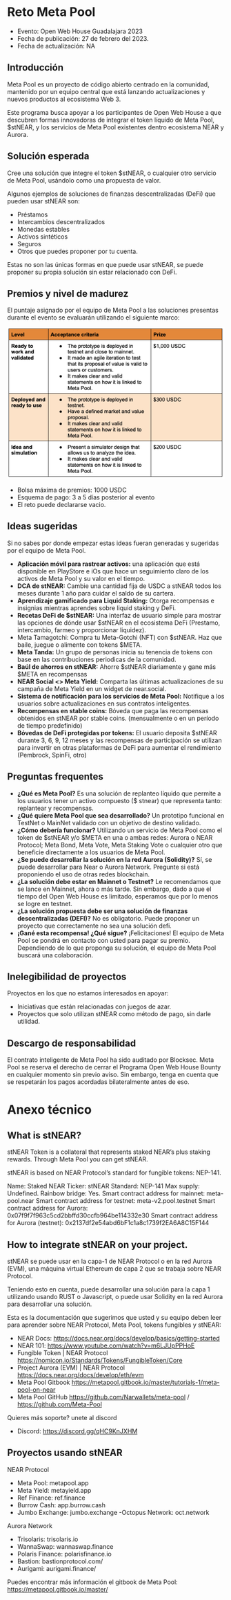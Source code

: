 # Reto Meta Pool

* Evento: Open Web House Guadalajara 2023
* Fecha de publicación: 27 de febrero del 2023.
* Fecha de actualización: NA
  

## Introducción

Meta Pool es un proyecto de código abierto centrado en la comunidad, mantenido por un equipo central que está lanzando actualizaciones y nuevos productos al ecosistema Web 3.

Este programa busca apoyar a los participantes de Open Web House a que descubren formas innovadoras de integrar el token líquido de Meta Pool, $stNEAR, y los servicios de Meta Pool existentes dentro ecosistema NEAR y Aurora.

## Solución esperada

Cree una solución que integre el token $stNEAR, o cualquier otro servicio de Meta Pool, usándolo como una propuesta de valor.

Algunos ejemplos de soluciones de finanzas descentralizadas (DeFi) que pueden usar stNEAR son:

- Préstamos
- Intercambios descentralizados
- Monedas estables
- Activos sintéticos
- Seguros
- Otros que puedes proponer por tu cuenta.

Estas no son las únicas formas en que puede usar stNEAR, se puede proponer su propia solución sin estar relacionado con DeFi.

## Premios y nivel de madurez

El puntaje asignado por el equipo de Meta Pool a las soluciones presentas durante el evento se evaluarán utilizando el siguiente marco:


![image|500x500](img/grading-metapool.png)

- Bolsa máxima de premios: 1000 USDC
- Esquema de pago: 3 a 5 días posterior al evento
- El reto puede declararse vacio.

## Ideas sugeridas

Si no sabes por donde empezar estas ideas fueran generadas y sugeridas por el equipo de Meta Pool.

- **Aplicación móvil para rastrear activos:** una aplicación que está disponible en PlayStore e iOs que hace un seguimiento claro de los activos de Meta Pool y su valor en el tiempo.
- **DCA de stNEAR:** Cambie una cantidad fija de USDC a stNEAR todos los meses durante 1 año para cuidar el saldo de su cartera.
- **Aprendizaje gamificado para Liquid Staking:** Otorga recompensas e insignias mientras aprendes sobre liquid staking y DeFi.
- **Recetas DeFi de $stNEAR:** Una interfaz de usuario simple para mostrar las opciones de dónde usar $stNEAR en el ecosistema DeFi (Prestamo, intercambio, farmeo y proporcionar liquidez).
- Meta Tamagotchi: Compra tu Meta-Gotchi (NFT) con $stNEAR. Haz que baile, juegue o alimente con tokens $META.
- **Meta Tanda:** Un grupo de personas inicia su tenencia de tokens con base en las contribuciones periodicas de la comunidad.
- **Baúl de ahorros en stNEAR:** Ahorre $stNEAR diariamente y gane más $META en recompensas
- **NEAR Social <> Meta Yield:** Comparta las últimas actualizaciones de su campaña de Meta Yield en un widget de near.social.
- **Sistema de notificación para los servicios de Meta Pool:** Notifique a los usuarios sobre actualizaciones en sus contratos inteligentes.
- **Recompensas en stable coins:** Bóveda que paga las recompensas obtenidos en stNEAR por stable coins. (mensualmente o en un período de tiempo predefinido)
- **Bóvedas de DeFi protegidas por tokens:** El usuario deposita $stNEAR durante 3, 6, 9, 12 meses y las recompensas de participación se utilizan para invertir en otras plataformas de DeFi para aumentar el rendimiento (Pembrock, SpinFi, otro)


## Preguntas frequentes

* **¿Qué es Meta Pool?** Es una solución de replanteo líquido que permite a los usuarios tener un activo compuesto ($ stnear) que representa tanto: replantear y recompensas.
* **¿Qué quiere Meta Pool que sea desarrollado?** Un prototipo funcional en TestNet o MainNet validado con un objetivo de destino validado.
* **¿Cómo debería funcionar?** Utilizando un servicio de Meta Pool como el token de $stNEAR y/o $META  en una o ambas redes: Aurora o NEAR Protocol; Meta Bond, Meta Vote, Meta Staking Vote o cualquier otro que beneficie directamente a los usuarios de Meta Pool.
* **¿Se puede desarrollar la solución en la red Aurora (Solidity)?** Sí, se puede desarrollar para Near o Aurora Network. Pregunte si está proponiendo el uso de otras redes blockchain.
* **¿La solución debe estar en Mainnet o Testnet?** Le recomendamos que se lance en Mainnet, ahora o más tarde. Sin embargo, dado a que el tiempo del Open Web House es limitado, esperamos que por lo menos se logre en testnet.
* **¿La solución propuesta debe ser una solución de finanzas descentralizadas (DEFI)?** No es obligatorio. Puede proponer un proyecto que correctamente no sea una solución defi.
* **¡Gané esta recompensa! ¿Qué sigue?** ¡Felicitaciones! El equipo de Meta Pool se pondrá en contacto con usted para pagar su premio. Dependiendo de lo que proponga su solución, el equipo de Meta Pool buscará una colaboración.

## Inelegibilidad de proyectos
Proyectos en los que no estamos interesados en apoyar:

- Iniciativas que están relacionadas con juegos de azar.
- Proyectos que solo utilizan stNEAR como método de pago, sin darle utilidad.

## Descargo de responsabilidad
El contrato inteligente de Meta Pool ha sido auditado por Blocksec.
Meta Pool se reserva el derecho de cerrar el Programa Open Web House Bounty en cualquier momento sin previo aviso. Sin embargo, tenga en cuenta que se respetarán los pagos acordadas bilateralmente antes de eso.


# Anexo técnico 
## What is stNEAR?
stNEAR Token is a collateral that represents staked NEAR’s plus staking rewards. Through Meta Pool you can get stNEAR.

stNEAR is based on NEAR Protocol’s standard for fungible tokens: NEP-141.

Name: Staked NEAR
Ticker: stNEAR
Standard: NEP-141
Max supply: Undefined.
Rainbow bridge: Yes.
Smart contract address for mainnet: meta-pool.near 
Smart contract address for testnet: meta-v2.pool.testnet
Smart contract address for Aurora: 0x07f9f7f963c5cd2bbffd30ccfb964be114332e30
Smart contract address for Aurora (testnet): 0x2137df2e54abd6bF1c1a8c1739f2EA6A8C15F144

## How to integrate stNEAR on your project.
stNEAR se puede usar en la capa-1 de NEAR Protocol o en la red Aurora (EVM), una máquina virtual Ethereum de capa 2 que se trabaja sobre NEAR Protocol.

Teniendo esto en cuenta, puede desarrollar una solución para la capa 1 utilizando usando RUST o Javascript, o puede usar Solidity en la red Aurora para desarrollar una solución.

Esta es la documentación que sugerimos que usted y su equipo deben leer para aprender sobre NEAR Protocol, Meta Pool, tokens fungibles y stNEAR:

* NEAR Docs: https://docs.near.org/docs/develop/basics/getting-started
* NEAR 101: https://www.youtube.com/watch?v=m6LJUpPPHoE
* Fungible Token | NEAR Protocol https://nomicon.io/Standards/Tokens/FungibleToken/Core
* Project Aurora (EVM) | NEAR Protocol https://docs.near.org/docs/develop/eth/evm
* Meta Pool Gitbook https://metapool.gitbook.io/master/tutorials-1/meta-pool-on-near
* Meta Pool GitHub https://github.com/Narwallets/meta-pool / https://github.com/Meta-Pool

Quieres más soporte? unete al discord
- Discord: https://discord.gg/qHC9KnJXHM

## Proyectos usando stNEAR


NEAR Protocol
- Meta Pool: metapool.app
- Meta Yield: metayield.app
- Ref Finance: ref.finance
- Burrow Cash: app.burrow.cash
- Jumbo Exchange: jumbo.exchange
-Octopus Network: oct.network

Aurora Network
- Trisolaris: trisolaris.io
- WannaSwap: wannaswap.finance
- Polaris Finance: polarisfinance.io
- Bastion: bastionprotocol.com/ 
- Aurigami: aurigami.finance/ 

Puedes encontrar más información el gitbook de Meta Pool: https://metapool.gitbook.io/master/

